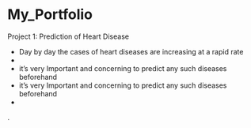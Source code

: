 # My_Portfolio
Project 1: Prediction of Heart Disease
<ul>
<li>Day by day the cases of heart diseases are increasing at a rapid rate<li>
<li>it’s very Important and concerning to predict any such diseases beforehand</li>
<li>it’s very Important and concerning to predict any such diseases beforehand<li>
</ul>.

